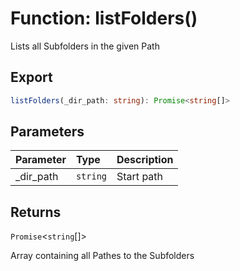 # Function: listFolders()

Lists all Subfolders in the given Path

## Export

```ts
listFolders(_dir_path: string): Promise<string[]>
```

## Parameters

| Parameter  | Type     | Description |
| :--------- | :------- | :---------- |
| \_dir_path | `string` | Start path  |

## Returns

`Promise`<`string`[]\>

Array containing all Pathes to the Subfolders
